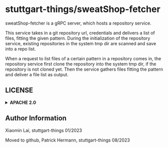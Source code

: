 # stuttgart-things/sweatShop-fetcher

sweatShop-fetcher is a gRPC server, which hosts a repository service.

This service takes in a git repository url, credentials and delivers a list of files, fitting the given pattern.
During the initialization of the repository service, existing repositories in the system tmp dir are scanned and save into a repo list.

When a request to list files of a certain pattern in a repository comes in, the repository service first clone the repository into the system tmp dir, if the repository is not cloned yet. Then the service gathers files fitting the pattern and deliver a file list as output.

## LICENSE

<details><summary><b>APACHE 2.0</b></summary>

Copyright 2023 xiaomin.lai.

Licensed under the Apache License, Version 2.0 (the "License");
you may not use this file except in compliance with the License.
You may obtain a copy of the License at

    http://www.apache.org/licenses/LICENSE-2.0

Unless required by applicable law or agreed to in writing, software
distributed under the License is distributed on an "AS IS" BASIS,
WITHOUT WARRANTIES OR CONDITIONS OF ANY KIND, either express or implied.
See the License for the specific language governing permissions and
limitations under the License.

</details>

Author Information
------------------
Xiaomin Lai, stuttgart-things 01/2023

Moved to github,
Patrick Hermann, stuttgart-things 08/2023
